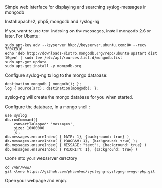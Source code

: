 Simple web interface for displaying and searching syslog-messages in mongodb

Install apache2, php5, mongodb and syslog-ng

If you want to use text-indexing on the messages, install mongodb 2.6 or later. For Ubuntu:
```
sudo apt-key adv --keyserver hkp://keyserver.ubuntu.com:80 --recv 7F0CEB10
echo 'deb http://downloads-distro.mongodb.org/repo/ubuntu-upstart dist 10gen' | sudo tee /etc/apt/sources.list.d/mongodb.list
sudo apt-get update
sudo apt-get install -y mongodb-org
```

Configure syslog-ng to log to the mongo database:
```
destination mongodb { mongodb(); };
log { source(src); destination(mongodb); };
```


syslog-ng will create the mongo database for you when started.

Configure the database, In a mongo shell :
```
use syslog
db.runCommand({
    convertToCapped: 'messages',
    size: 10000000
    });
db.messages.ensureIndex( { DATE: 1}, {background: true} );
db.messages.ensureIndex( { PROGRAM: 1}, {background: true} );
db.messages.ensureIndex( { MESSAGE: "text"}, {background: true} )
db.messages.ensureIndex( { PRIORITY: 1}, {background: true} )
```

Clone into your webserver directory

```
cd /var/www/
git clone https://github.com/phavekes/syslogng-syslogng-mongo-php.git
```

Open your webpage and enjoy.

